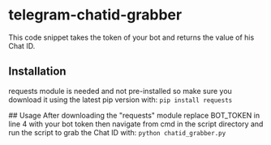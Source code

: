 # telegram-chatid-grabber
This code snippet takes the token of your bot and returns the value of his Chat ID.

## Installation 
requests module is needed and not pre-installed so make sure you download it using the latest pip version with:
`pip install requests`

## Usage
After downloading the "requests" module replace BOT_TOKEN in line 4 with your bot token then navigate from cmd in the script directory and run the script to grab the Chat ID with:
`python chatid_grabber.py`
